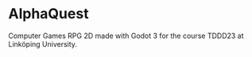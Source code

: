 # AlphaQuest
Computer Games RPG 2D made with Godot 3 for the course TDDD23 at Linköping University.
